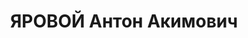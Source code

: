 ---
title: ЯРОВОЙ Антон Акимович
description: "1901 г.р., украинец, член ВКП(б), батальонный комиссар, и. д. военкома\
  \ 88 стр. полка 30 стр. дивизии КВО. \n  ВКВС - 13.01.1938, ВМН. Расстрелян 13.01.1938,\
  \ Киев"
---